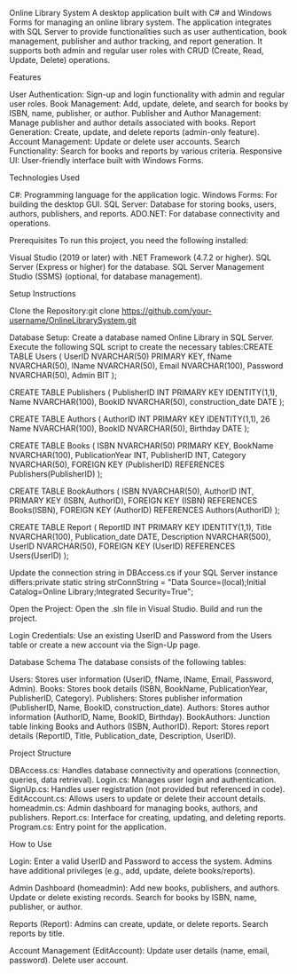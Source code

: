 Online Library System
A desktop application built with C# and Windows Forms for managing an online library system. The application integrates with SQL Server to provide functionalities such as user authentication, book management, publisher and author tracking, and report generation. It supports both admin and regular user roles with CRUD (Create, Read, Update, Delete) operations.

Features

User Authentication: Sign-up and login functionality with admin and regular user roles.
Book Management: Add, update, delete, and search for books by ISBN, name, publisher, or author.
Publisher and Author Management: Manage publisher and author details associated with books.
Report Generation: Create, update, and delete reports (admin-only feature).
Account Management: Update or delete user accounts.
Search Functionality: Search for books and reports by various criteria.
Responsive UI: User-friendly interface built with Windows Forms.

Technologies Used

C#: Programming language for the application logic.
Windows Forms: For building the desktop GUI.
SQL Server: Database for storing books, users, authors, publishers, and reports.
ADO.NET: For database connectivity and operations.

Prerequisites
To run this project, you need the following installed:

Visual Studio (2019 or later) with .NET Framework (4.7.2 or higher).
SQL Server (Express or higher) for the database.
SQL Server Management Studio (SSMS) (optional, for database management).

Setup Instructions

Clone the Repository:git clone https://github.com/your-username/OnlineLibrarySystem.git


Database Setup:
Create a database named Online Library in SQL Server.
Execute the following SQL script to create the necessary tables:CREATE TABLE Users (
    UserID NVARCHAR(50) PRIMARY KEY,
    fName NVARCHAR(50),
    lName NVARCHAR(50),
    Email NVARCHAR(100),
    Password NVARCHAR(50),
    Admin BIT
);

CREATE TABLE Publishers (
    PublisherID INT PRIMARY KEY IDENTITY(1,1),
    Name NVARCHAR(100),
    BookID NVARCHAR(50),
    construction_date DATE
);

CREATE TABLE Authors (
    AuthorID INT PRIMARY KEY IDENTITY(1,1),
   26         Name NVARCHAR(100),
    BookID NVARCHAR(50),
    Birthday DATE
);

CREATE TABLE Books (
    ISBN NVARCHAR(50) PRIMARY KEY,
    BookName NVARCHAR(100),
    PublicationYear INT,
    PublisherID INT,
    Category NVARCHAR(50),
    FOREIGN KEY (PublisherID) REFERENCES Publishers(PublisherID)
);

CREATE TABLE BookAuthors (
    ISBN NVARCHAR(50),
    AuthorID INT,
    PRIMARY KEY (ISBN, AuthorID),
    FOREIGN KEY (ISBN) REFERENCES Books(ISBN),
    FOREIGN KEY (AuthorID) REFERENCES Authors(AuthorID)
);

CREATE TABLE Report (
    ReportID INT PRIMARY KEY IDENTITY(1,1),
    Title NVARCHAR(100),
    Publication_date DATE,
    Description NVARCHAR(500),
    UserID NVARCHAR(50),
    FOREIGN KEY (UserID) REFERENCES Users(UserID)
);


Update the connection string in DBAccess.cs if your SQL Server instance differs:private static string strConnString = "Data Source=(local);Initial Catalog=Online Library;Integrated Security=True";


Open the Project:
Open the .sln file in Visual Studio.
Build and run the project.


Login Credentials:
Use an existing UserID and Password from the Users table or create a new account via the Sign-Up page.



Database Schema
The database consists of the following tables:

Users: Stores user information (UserID, fName, lName, Email, Password, Admin).
Books: Stores book details (ISBN, BookName, PublicationYear, PublisherID, Category).
Publishers: Stores publisher information (PublisherID, Name, BookID, construction_date).
Authors: Stores author information (AuthorID, Name, BookID, Birthday).
BookAuthors: Junction table linking Books and Authors (ISBN, AuthorID).
Report: Stores report details (ReportID, Title, Publication_date, Description, UserID).

Project Structure

DBAccess.cs: Handles database connectivity and operations (connection, queries, data retrieval).
Login.cs: Manages user login and authentication.
SignUp.cs: Handles user registration (not provided but referenced in code).
EditAccount.cs: Allows users to update or delete their account details.
homeadmin.cs: Admin dashboard for managing books, authors, and publishers.
Report.cs: Interface for creating, updating, and deleting reports.
Program.cs: Entry point for the application.

How to Use

Login:
Enter a valid UserID and Password to access the system.
Admins have additional privileges (e.g., add, update, delete books/reports).


Admin Dashboard (homeadmin):
Add new books, publishers, and authors.
Update or delete existing records.
Search for books by ISBN, name, publisher, or author.


Reports (Report):
Admins can create, update, or delete reports.
Search reports by title.


Account Management (EditAccount):
Update user details (name, email, password).
Delete user account.
